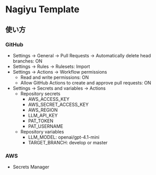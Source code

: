 # Nagiyu Template

## 使い方

### GitHub
- Settings -> General -> Pull Requests -> Automatically delete head branches: ON
- Settings -> Rules -> Rulesets: Import
- Settings -> Actions -> Workflow permissions
  - Read and write permissions: ON
  - Allow GitHub Actions to create and approve pull requests: ON
- Settings -> Secrets and variables -> Actions
  - Repository secrets
    - AWS_ACCESS_KEY
    - AWS_SECRET_ACCESS_KEY
    - AWS_REGION
    - LLM_API_KEY
    - PAT_TOKEN
    - PAT_USERNAME
  - Repository variables
    - LLM_MODEL: openai/gpt-4.1-mini
    - TARGET_BRANCH: develop or master

### AWS
- Secrets Manager
